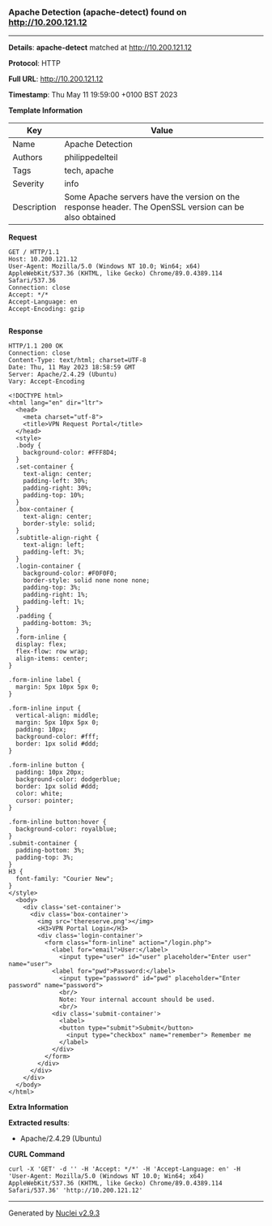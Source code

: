 ### Apache Detection (apache-detect) found on http://10.200.121.12
---
**Details**: **apache-detect**  matched at http://10.200.121.12

**Protocol**: HTTP

**Full URL**: http://10.200.121.12

**Timestamp**: Thu May 11 19:59:00 +0100 BST 2023

**Template Information**

| Key | Value |
|---|---|
| Name | Apache Detection |
| Authors | philippedelteil |
| Tags | tech, apache |
| Severity | info |
| Description | Some Apache servers have the version on the response header. The OpenSSL version can be also obtained |

**Request**
```http
GET / HTTP/1.1
Host: 10.200.121.12
User-Agent: Mozilla/5.0 (Windows NT 10.0; Win64; x64) AppleWebKit/537.36 (KHTML, like Gecko) Chrome/89.0.4389.114 Safari/537.36
Connection: close
Accept: */*
Accept-Language: en
Accept-Encoding: gzip


```

**Response**
```http
HTTP/1.1 200 OK
Connection: close
Content-Type: text/html; charset=UTF-8
Date: Thu, 11 May 2023 18:58:59 GMT
Server: Apache/2.4.29 (Ubuntu)
Vary: Accept-Encoding

<!DOCTYPE html>
<html lang="en" dir="ltr">
  <head>
    <meta charset="utf-8">
    <title>VPN Request Portal</title>
  </head>
  <style>
  .body {
    background-color: #FFF8D4;
  }
  .set-container {
    text-align: center;
    padding-left: 30%;
    padding-right: 30%;
    padding-top: 10%;
  }
  .box-container {
    text-align: center;
    border-style: solid;
  }
  .subtitle-align-right {
    text-align: left;
    padding-left: 3%;
  }
  .login-container {
    background-color: #F0F0F0;
    border-style: solid none none none;
    padding-top: 3%;
    padding-right: 1%;
    padding-left: 1%;
  }
  .padding {
    padding-bottom: 3%;
  }
  .form-inline {
  display: flex;
  flex-flow: row wrap;
  align-items: center;
}

.form-inline label {
  margin: 5px 10px 5px 0;
}

.form-inline input {
  vertical-align: middle;
  margin: 5px 10px 5px 0;
  padding: 10px;
  background-color: #fff;
  border: 1px solid #ddd;
}

.form-inline button {
  padding: 10px 20px;
  background-color: dodgerblue;
  border: 1px solid #ddd;
  color: white;
  cursor: pointer;
}

.form-inline button:hover {
  background-color: royalblue;
}
.submit-container {
  padding-bottom: 3%;
  padding-top: 3%;
}
H3 {
  font-family: "Courier New";
}
</style>
  <body>
    <div class='set-container'>
      <div class='box-container'>
        <img src='thereserve.png'></img>
        <H3>VPN Portal Login</H3>
        <div class='login-container'>
          <form class="form-inline" action="/login.php">
            <label for="email">User:</label>
              <input type="user" id="user" placeholder="Enter user" name="user">
            <label for="pwd">Password:</label>
              <input type="password" id="pwd" placeholder="Enter password" name="password">
              <br/>
              Note: Your internal account should be used.
              <br/>
            <div class='submit-container'>
              <label>
              <button type="submit">Submit</button>
                <input type="checkbox" name="remember"> Remember me
              </label>
            </div>
          </form>
        </div>
      </div>
    </div>
  </body>
</html>

```

**Extra Information**

**Extracted results**:

- Apache/2.4.29 (Ubuntu)



**CURL Command**
```
curl -X 'GET' -d '' -H 'Accept: */*' -H 'Accept-Language: en' -H 'User-Agent: Mozilla/5.0 (Windows NT 10.0; Win64; x64) AppleWebKit/537.36 (KHTML, like Gecko) Chrome/89.0.4389.114 Safari/537.36' 'http://10.200.121.12'
```
---
Generated by [Nuclei v2.9.3](https://github.com/projectdiscovery/nuclei)